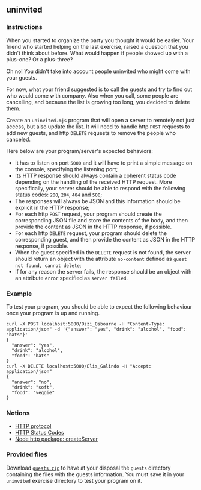 ## uninvited

### Instructions

When you started to organize the party you thought it would be easier. Your friend who started helping on the last exercise, raised a question that you didn't think about before. What would happen if people showed up with a plus-one? Or a plus-three? 

Oh no! You didn't take into account people uninvited who might come with your guests.

For now, what your friend suggested is to call the guests and try to find out who would come with company. Also when you call, some people are cancelling, and because the list is growing too long, you decided to delete them.

Create an `uninvited.mjs` program that will open a server to remotely not just access, but also update the list. It will need to handle http `POST` requests to add new guests, and http `DELETE` requests to remove the people who canceled.

Here below are your program/server's expected behaviors:
- It has to listen on port `5000` and it will have to print a simple message on the console, specifying the listening port;
- Its HTTP response should always contain a coherent status code depending on the handling of the received HTTP request. More specifically, your server should be able to respond with the following status codes: `200`, `204`, `404` and `500`;
- The responses will always be JSON and this information should be explicit in the HTTP response;
- For each http `POST` request, your program should create the corresponding JSON file and store the contents of the body, and then provide the content as JSON in the HTTP response, if possible. 
- For each http `DELETE` request, your program should delete the corresponding guest, and then provide the content as JSON in the HTTP response, if possible. 
- When the guest specified in the `DELETE` request is not found, the server should return an object with the attribute `no-content` defined as `guest not found, cannot delete`;
- If for any reason the server fails, the response should be an object with an attribute `error` specified as `server failed`.

### Example

To test your program, you should be able to expect the following behaviour once your program is up and running.

```shell
curl -X POST localhost:5000/Ozzi_Osbourne -H "Content-Type: application/json" -d '{"answer": "yes", "drink": "alcohol", "food": "bats"}'
{
  "answer": "yes",
  "drink": "alcohol",
  "food": "bats"
}
curl -X DELETE localhost:5000/Elis_Galindo -H "Accept: application/json"
{
  "answer": "no",
  "drink": "soft",
  "food": "veggie"
}
```

### Notions

- [HTTP protocol](https://developer.mozilla.org/en-US/docs/Web/HTTP)
- [HTTP Status Codes](https://developer.mozilla.org/en-US/docs/Web/HTTP/Status)
- [Node http package: createServer](https://nodejs.org/en/knowledge/HTTP/servers/how-to-create-a-HTTP-server/)

### Provided files

Download [`guests.zip`](https://assets.01-edu.org/tell-me-how-many/guests.zip) to have at your disposal the `guests` directory containing the files with the guests information. You must save it in your `uninvited` exercise directory to test your program on it.

